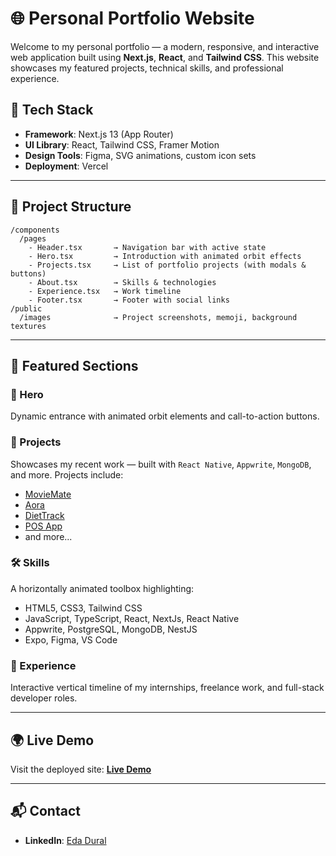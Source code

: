 # 🌐 Personal Portfolio Website

Welcome to my personal portfolio — a modern, responsive, and interactive web application built using **Next.js**, **React**, and **Tailwind CSS**. This website showcases my featured projects, technical skills, and professional experience.

## 🚀 Tech Stack

- **Framework**: Next.js 13 (App Router)
- **UI Library**: React, Tailwind CSS, Framer Motion
- **Design Tools**: Figma, SVG animations, custom icon sets
- **Deployment**: Vercel

---

## 📁 Project Structure

```
/components
  /pages
    - Header.tsx       → Navigation bar with active state
    - Hero.tsx         → Introduction with animated orbit effects
    - Projects.tsx     → List of portfolio projects (with modals & buttons)
    - About.tsx        → Skills & technologies
    - Experience.tsx   → Work timeline
    - Footer.tsx       → Footer with social links
/public
  /images              → Project screenshots, memoji, background textures
```

---

## 📌 Featured Sections

### 🎯 Hero

Dynamic entrance with animated orbit elements and call-to-action buttons.

### 💼 Projects

Showcases my recent work — built with `React Native`, `Appwrite`, `MongoDB`, and more. Projects include:

- [MovieMate](https://github.com/edadural/rn_movie_app)
- [Aora](https://github.com/edadural/react_native_course)
- [DietTrack](https://github.com/edadural/DietTrack)
- [POS App](https://github.com/edadural/pos-application)
- and more...

### 🛠️ Skills

A horizontally animated toolbox highlighting:

- HTML5, CSS3, Tailwind CSS
- JavaScript, TypeScript, React, NextJs, React Native
- Appwrite, PostgreSQL, MongoDB, NestJS
- Expo, Figma, VS Code

### 🧩 Experience

Interactive vertical timeline of my internships, freelance work, and full-stack developer roles.

---

## 🌍 Live Demo

Visit the deployed site:
**[Live Demo](https://edadural-portfolio.vercel.app/)**

---

## 📬 Contact

- **LinkedIn**: [Eda Dural](https://www.linkedin.com/in/eda-dural-b980151b7/)
